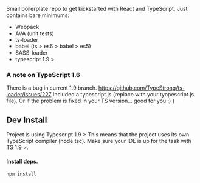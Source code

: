 Small boilerplate repo to get kickstarted with React and TypeScript.
Just contains bare minimums: 

- Webpack
- AVA (unit tests)
- ts-loader
- babel (ts > es6 > babel > es5)
- SASS-loader
- typescript 1.9 > 

### A note on TypeScript 1.6
There is a bug in current 1.9 branch.  https://github.com/TypeStrong/ts-loader/issues/227
Included a typescript.js (replace with your tyopescript.js file). Or if the problem is fixed in your TS version... good for you :) )

## Dev Install
Project is using Typescript 1.9 > 
This means that the project uses its own TypeScript compiler (node tsc). Make sure your IDE is up for the task with 
TS 1.9 >.

#### Install deps.
``
npm install
``

